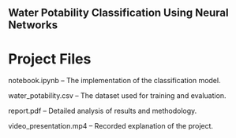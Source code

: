 ## Water Potability Classification Using Neural Networks

# Project Files

notebook.ipynb – The implementation of the classification model.

water_potability.csv – The dataset used for training and evaluation.

report.pdf – Detailed analysis of results and methodology.

video_presentation.mp4 – Recorded explanation of the project.
